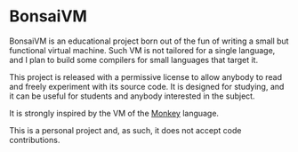 # BonsaiVM

BonsaiVM is an educational project born out of the fun of writing a small but functional virtual machine. Such VM is not tailored for a single language, and I plan to build some compilers for small languages that target it.

This project is released with a permissive license to allow anybody to read and freely experiment with its source code. It is designed for studying, and it can be useful for students and anybody interested in the subject. 

It is strongly inspired by the VM of the [Monkey](https://interpreterbook.com/) language.

This is a personal project and, as such, it does not accept code contributions.